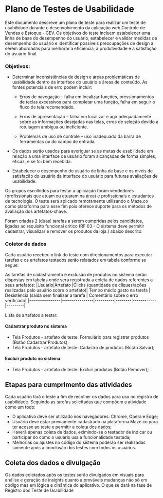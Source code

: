 # Plano de Testes de Usabilidade

Este documento descreve um plano de teste para realizar um teste de usabilidade durante o desenvolvimento da aplicação web Controle de Vendas e Estoque - CEV. Os objetivos do teste incluem estabelecer uma linha de base do desempenho do usuário, estabelecer e validar medidas de desempenho do usuário e identificar possíveis preocupações de design a serem abordadas para melhorar a eficiência, a produtividade e a satisfação do usuário final.

### Objetivos:                                                                                                                                                           
-	Determinar inconsistências de design e áreas problemáticas de usabilidade dentro da interface do usuário e áreas de conteúdo. As fontes potenciais de erro podem incluir:

    - Erros de navegação – falha em localizar funções, pressionamentos de teclas excessivos para completar uma função, falha 
        em seguir o fluxo de tela recomendado.

    - Erros de apresentação – falha em localizar e agir adequadamente sobre as informações desejadas nas telas, erros de seleção 
        devido a rotulagem ambígua ou ineficiente.

    - Problemas de uso de controle – uso inadequado da barra de ferramentas ou do campo de entrada.

-	Os dados serão usados para averiguar se as metas de usabilidade em relação a uma interface de usuário foram alcançadas de forma simples, eficaz, e se foi bem recebida.                                                                                                                                                               
-	Estabelecer o desempenho do usuário de linha de base e os níveis de satisfação do usuário da interface do usuário para futuras avaliações de usabilidade.
 
Os grupos escolhidos para testar a aplicação foram vendedores (profissionais que atuam ou atuaram na área) e profissionais e estudantes de tecnologia. O teste será aplicado remotamente utilizando o Maze.co como plataforma para esse fim pois oferece suporte para os métodos de avaliação dos artefatos-chave. 

Foram criadas 2 (duas) tarefas a serem cumpridas pelos candidatos, ligadas ao requisito funcional crítico (RF 03 - O sistema deve permitir cadastrar, visualizar e remover os produtos da loja.) abaixo descrito: 

### Coletor de dados

Cada usuário recebeu o link do teste com direcionamentos para executar tarefas e os artefatos testados serão relatados em tabela conforme se segue: 

As tarefas de cadastramento e exclusão de produtos no sistema serão dispostas em tabelas onde será registrada a coleta de dados referentes a seus artefatos:
|Usuário|Artefato |Clicks (quantidade de cliques/ações realizadas pelo usuário sobre o artefato)| Tempo médio gasto na tarefa | Desistência (saída sem finalizar a tarefa | Comentário sobre o erro verificado|
|----------------|----------------|----------|--------|------------|---------|

Lista de artefatos a testar:
#### Cadastrar produto no sistema

- Tela Produtos - artefato de teste: Formulário para registrar produtos (Botão Cadastrar Produtos);
- Tela Produtos - artefato de teste: Cadastro de produtos (Botão Salvar);

#### Excluir produto no sistema
- Tela Produtos - artefato de teste: Excluir produtos (Botão Remover);

## Etapas para cumprimento das atividades

 Cada usuário fará o teste a fim de recolher os dados para uso no registro de usabilidade. Seguindo as tarefas solicitadas que compõem a atividade como um todo:
- O aplicativo deve ser utilizado nos navegadores: Chrome, Opera e Edge;
- Usuário deve estar previamente cadastrado na plataforma Maze.co para ter acesso ao teste e permitir a coleta dos dados;
- Haverá apenas coleta de dados, eximindo-se o testador de indicar ou participar do como o usuário usa a funcionalidade testada;
- Melhorias ou ajustes no código do sistema poderão ser realizadas somente após a conclusão dos testes com todos os usuários.

## Coleta dos dados e divulgação

Os dados coletados após os testes serão divulgados em visuais para análise e geração de insights quanto a prováveis mudanças não só em código mas em lógica e dinâmica do aplicativo. O que se dará na fase de Registro dos Teste de Usabilidade

